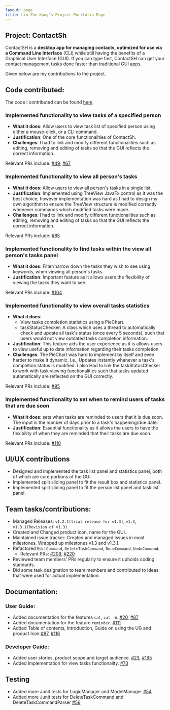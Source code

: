 ```yaml
---
layout: page
title: Lim Zhe Kang's Project Portfolio Page
---
```


## Project: ContactSh

ContactSH is a **desktop app for managing contacts, optimized for use via a Command Line Interface** (CLI) while still
having the benefits of a Graphical User Interface (GUI). If you can type fast, ContactSH can get your contact management
tasks done faster than traditional GUI apps.

Given below are my contributions to the project.

## **Code contributed**:

The code I contributed can be found [here](https://nus-cs2103-ay2122s1.github.io/tp-dashboard/?search=limzk&sort=groupTitle&sortWithin=title&timeframe=commit&mergegroup=&groupSelect=groupByRepos&breakdown=true&checkedFileTypes=docs~functional-code~test-code~other&since=2021-09-17)

### **Implemented functionality to view tasks of a specified person**
* **What it does**: Allow users to view task list of specified person using either a mouse-click, or a CLI command.
* **Justification**: One of the core functionalities of ContactSh.
* **Challenges**: I had to link and modify different functionalities such as editing, removing and editing
   of tasks so that the GUI reflects the correct information.

Relevant PRs include:
[#49](https://github.com/AY2122S1-CS2103T-W10-1/tp/pull/49),
[#67](https://github.com/AY2122S1-CS2103T-W10-1/tp/pull/67)

### **Implemented functionality to view all person's tasks**
* **What it does**: Allow users to view all person's tasks in a single list.
* **Justification**: Implemented using TreeView JavaFx control as it was the best choice, however implementation
   was hard as I had to design my own algorithm to ensure the TreeView structure is modified correctly whenever
   commands which modified tasks were made.
* **Challenges**: I had to link and modify different functionalities such as editing, removing and editing
   of tasks so that the GUI reflects the correct information.

Relevant PRs include: [#85](https://github.com/AY2122S1-CS2103T-W10-1/tp/pull/85)

### **Implemented functionality to find tasks within the view all person's tasks panel**
* **What it does**: Filter/narrow down the tasks they wish to see using keywords, when viewing all person's tasks.
* **Justification**: Important feature as it allows users the flexibility of viewing the tasks they want to see.

Relevant PRs include: [#104](https://github.com/AY2122S1-CS2103T-W10-1/tp/pull/104)

### **Implemented functionality to view overall tasks statistics**
* **What it does**:
   * View tasks completion statistics using a PieChart.
   * taskStatusChecker: A class which uses a thread to automatically check and update all task's status (once every 5 seconds), such
   that users would not view outdated tasks completion information.
* **Justification**: This feature aids the user experience as it is allows users to view
   useful up to date information regarding their tasks completion.
* **Challenges**: The PieChart was hard to implement by itself and even harder to make it dynamic.
   I.e., Updates instantly whenever a task's completion status is modified. I also Had to link the taskStatusChecker to work
   with task viewing functionalities such that tasks updated automatically are reflected on the GUI correctly.

Relevant PRs include: [#95](https://github.com/AY2122S1-CS2103T-W10-1/tp/pull/95)

### **Implemented functionality to set when to remind users of tasks that are due soon**
* **What it does**: sets when tasks are reminded to users that it is due soon. The input is the number of days
   prior to a task's happening/due date.
* **Justification**: Essential functionality as it allows the users to have the flexibility of when they are reminded that their tasks
   are due soon.

Relevant PRs include: [#110](https://github.com/AY2122S1-CS2103T-W10-1/tp/pull/110)

## **UI/UX contributions**
* Designed and implemented the task list panel and statistics panel, both of which are core
   portions of the GUI.
* Implemented split sliding panel to fit the result box and statistics panel.
* Implemented split sliding panel to fit the person list panel and task list panel.

## **Team tasks/contributions:**
* Managed Releases: `v1.2.1(trial release for v1.3)`, `v1.3`, `v1.3.1(Revision of v1.3)`.
* Created and Changed product icon, name for the GUI.
* Maintained issue tracker: Created and managed issues in most milestones. Wrapped up milestones v1.3 and v1.3.1.
* Refactored  `EditCommand`, `DeleteTaskCommand`, `DoneCommand`, `UndoCommand`.
   * Relevant PRs: [#209](https://github.com/AY2122S1-CS2103T-W10-1/tp/pull/209),
  [#220](https://github.com/AY2122S1-CS2103T-W10-1/tp/pull/220)
* Reviewed team members' PRs regularly to ensure it upholds coding standards.
* Did some task designation to team members and contributed to ideas that were used for actual implementation.

## **Documentation**:

### **User Guide**:
* Added documentation for the features `cat`, `cat -A`. [#20](https://github.com/AY2122S1-CS2103T-W10-1/tp/pull/20),
  [#87](https://github.com/AY2122S1-CS2103T-W10-1/tp/pull/87)
* Added documentation for the feature `reminder`. [#111](https://github.com/AY2122S1-CS2103T-W10-1/tp/pull/111)
* Added Table of contents, Introduction, Guide on using the UG and product Icon.[#87](https://github.com/AY2122S1-CS2103T-W10-1/tp/pull/87/files),
  [#116](https://github.com/AY2122S1-CS2103T-W10-1/tp/pull/116/files)

### **Developer Guide**:
* Added user stories, product scope and target audience. [#23](https://github.com/AY2122S1-CS2103T-W10-1/tp/pull/23),
  [#195](https://github.com/AY2122S1-CS2103T-W10-1/tp/pull/195)
* Added Implementation for view tasks functionality. [#73](https://github.com/AY2122S1-CS2103T-W10-1/tp/pull/73)

## **Testing**
* Added more Junit tests for LogicManager and ModelManager [#54](https://github.com/AY2122S1-CS2103T-W10-1/tp/pull/54)
* Added more Junit tests for DeleteTaskCommand and DeleteTaskCommandParser [#56](https://github.com/AY2122S1-CS2103T-W10-1/tp/pull/56)
